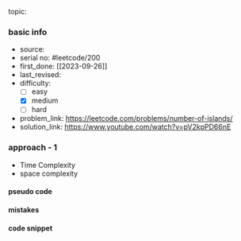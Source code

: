 topic:

### basic info
- source: 
- serial no: #leetcode/200 
- first_done: [[2023-09-26]]
- last_revised:
- difficulty:
	- [ ] easy
	- [x] medium
	- [ ] hard
- problem_link: https://leetcode.com/problems/number-of-islands/
- solution_link: https://www.youtube.com/watch?v=pV2kpPD66nE

### approach - 1
- Time Complexity
- space complexity

#### pseudo code

#### mistakes

#### code snippet
```python

```
